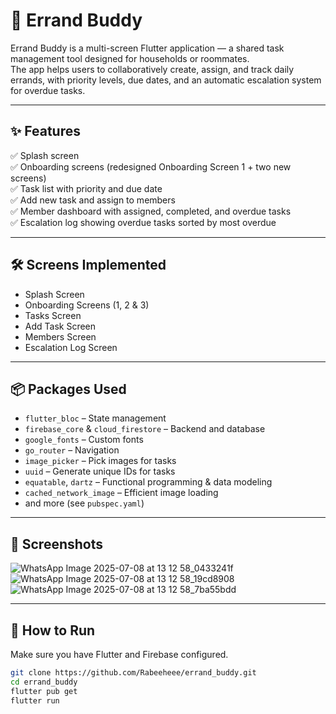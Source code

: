 # 📝 Errand Buddy

Errand Buddy is a multi-screen Flutter application — a shared task management tool designed for households or roommates.  
The app helps users to collaboratively create, assign, and track daily errands, with priority levels, due dates, and an automatic escalation system for overdue tasks.

---

## ✨ **Features**

✅ Splash screen  
✅ Onboarding screens (redesigned Onboarding Screen 1 + two new screens)  
✅ Task list with priority and due date  
✅ Add new task and assign to members  
✅ Member dashboard with assigned, completed, and overdue tasks  
✅ Escalation log showing overdue tasks sorted by most overdue  

---

## 🛠 **Screens Implemented**

- Splash Screen  
- Onboarding Screens (1, 2 & 3)
- Tasks Screen
- Add Task Screen
- Members Screen
- Escalation Log Screen

---

## 📦 **Packages Used**

- `flutter_bloc` – State management  
- `firebase_core` & `cloud_firestore` – Backend and database
- `google_fonts` – Custom fonts
- `go_router` – Navigation
- `image_picker` – Pick images for tasks
- `uuid` – Generate unique IDs for tasks
- `equatable`, `dartz` – Functional programming & data modeling
- `cached_network_image` – Efficient image loading
- and more (see `pubspec.yaml`)

---

## 📱 **Screenshots**

![WhatsApp Image 2025-07-08 at 13 12 58_0433241f](https://github.com/user-attachments/assets/b6157325-ab5a-4f9f-9716-4e82b5dd58c7)
![WhatsApp Image 2025-07-08 at 13 12 58_19cd8908](https://github.com/user-attachments/assets/9b11b595-0dcb-43f5-93b6-eb9c6bd2154d)
![WhatsApp Image 2025-07-08 at 13 12 58_7ba55bdd](https://github.com/user-attachments/assets/09e3dbd3-2fa4-47f0-8c28-4f1024192197)

---

## 🚀 **How to Run**

Make sure you have Flutter and Firebase configured.

```bash
git clone https://github.com/Rabeeheee/errand_buddy.git
cd errand_buddy
flutter pub get
flutter run
